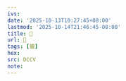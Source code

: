 ```yaml
---
ivs:
date: '2025-10-13T10:27:45+08:00'
lastmod: '2025-10-14T21:46:45-08:00'
title: 􃙊
url: 􃙊
tags: [貔]
hex: 
src: DCCV
note:
---
```

